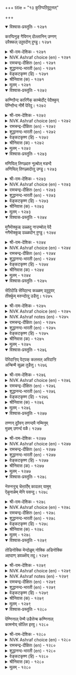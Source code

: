+++
title = "१३ कुऱिप्पऱिवुऱुत्तल्"

+++


<details open><summary>विश्वास-प्रस्तुतिः - १२७१</summary>

करप्पिनुङ् गैयिगन् दॊल्लानिन् उण्गण्  
उरैक्कल् उऱुवदॊन् ऱुण्डु।       १२७१
</details>

<details><summary>श्री-राम-देशिकः - १२७१</summary>

गुप्तेऽपि विषयेऽतीत्य निर्याते तव चक्षुषी ।  
अन्तर्गतं रहस्यार्थमचिरान्मम वक्ष्यतः ॥ १२७१॥
</details>

<details><summary>NVK Ashraf choice (en) - १२७१</summary>

१२७१
Even if you hide, your divulging eyes reveal
That something lurks your mind.
(N.V.K. Ashraf)
</details>

<details><summary>रामचन्द्र-दीक्षितः (en) - १२७१</summary>

1271 karappiṉum kaiyikantu ollāniṉ uṇkaṇ  
uraikkal uṟuvatoṉṟu uṇṭu.

1271\. Though you hide it, your uncontrolled eyes reveal a secret to me.  
</details>

<details><summary>शुद्धानन्द-भारती (en) - १२७१</summary>

1\. கரப்பினுங் கையிகந் தொல்லாநின் உண்கண்  
உரைக்க லுறுவதொன்று உண்டு.  
You hide; but your painted eyes  
Restraint off, report your surmise.        1271  
</details>

<details><summary>वेङ्कटकृष्ण (हि) - १२७१</summary>

1271
रखने पर भी कर छिपा, मर्यादा को पार ।  
हैं तेरे ही नेत्र कुछ, कहने का तैयार ॥
</details>

<details><summary>श्रीनिवास (क) - १२७१</summary>

1271. नीनु हेळदॆये मरॆमाचिदरू, निन्नदॆयुळवु मीरि निन्न काडीगॆ कण्णुगळु हेळबयसुव
सन्देशवॊन्दु उण्टु.

</details>

<details><summary>मूलम् - १२७१</summary>

करप्पिऩुङ् गैयिगन् दॊल्लानिऩ् उण्गण्
उरैक्कल् उऱुवदॊऩ् ऱुण्डु। १२७१
</details>

<details open><summary>विश्वास-प्रस्तुतिः - १२७२</summary>

कण्णिऱैन्द कारिगैक् काम्बेर्दोट् पेदैक्कुप्  
पॆण्निऱैन्द नीर्मै पॆरिदु।       १२७२
</details>

<details><summary>श्री-राम-देशिकः - १२७२</summary>

वंशुतुल्यकरा या तु पूर्णसौन्दर्यशालिनी ।  
तस्या प्रियायां लज्जाख्यस्त्रीधर्मः पूर्णतां गतः ॥ १२७२॥
</details>

<details><summary>NVK Ashraf choice (en) - १२७२</summary>

१२७२
Her eye catching beauty and bamboo shoulders
Simply enhance her feminine reserve!
(N.V.K. Ashraf), (J. Narayanaswamy)
</details>

<details><summary>रामचन्द्र-दीक्षितः (en) - १२७२</summary>

1272 kaṇniṟainta kārikaik kāmpuērtōḷ pētaikkup  
peṇniṟainta nīrmai peritu.

1272\. This girl of long eyes and bamboo shoulders has too much womanly modesty.  
</details>

<details><summary>शुद्धानन्द-भारती (en) - १२७२</summary>

2\. கண்நிறைந்த காரிகைக் காம்பேர்தோட் பேதைக்குப்  
பெண்நிறைந்த நீர்மை பெரிது.  
With seemly grace and stem-like arms  
The simple she has ample charms.        1272  
</details>

<details><summary>वेङ्कटकृष्ण (हि) - १२७२</summary>

1272
छवि भरती है आँख भर, बाँस सदृश हैं स्कंध ।  
मुग्धा में है मूढ़ता, नारी-सुलभ अमंद ॥
</details>

<details><summary>श्रीनिवास (क) - १२७२</summary>

1272. कण्णुम्बुव चॆलुवु, बिदिरिनन्थ तोळुगळन्नु पडॆदिरुव नन्न मुगुन्दॆगॆ, हॆण्तनवु तुम्बि सूसुव गुणवु
मॆगिलागिरुवुदु.

</details>

<details><summary>मूलम् - १२७२</summary>

कण्णिऱैन्द कारिगैक् काम्बेर्दोट् पेदैक्कुप्
पॆण्निऱैन्द नीर्मै पॆरिदु। १२७२
</details>

<details open><summary>विश्वास-प्रस्तुतिः - १२७३</summary>

मणियिल् तिगऴ्दरु नूल्बोल् मडन्दै  
अणियिल् तिगऴ्वदॊऩ्ऱु उण्डु।       १२७३
</details>

<details><summary>श्री-राम-देशिकः - १२७३</summary>

आबद्धमणिरन्ध्रान्तःप्रसरत्सूत्रवद् ध्रुवम् ।  
प्रियालावण्यमध्येऽपि स्यादभिज्ञानमुत्तमम् ॥ १२७३॥
</details>

<details><summary>NVK Ashraf choice (en) - १२७३</summary>

१२७३
Something shines in her jeweled charm,
Like the thread shining in a crystal bead.
(P.S. Sundaram), ( Shuddhananda Bharatiar)
</details>

<details><summary>रामचन्द्र-दीक्षितः (en) - १२७३</summary>

1273 maṇiyil tikaḻtaru nūlpōl maṭantai  
aṇiyil tikaḻvatoṉṟu uṇṭu.

1273\. Just like the thread concealed by the beads there is something lying beneath this damsel’s beauty.  
</details>

<details><summary>शुद्धानन्द-भारती (en) - १२७३</summary>

3\. மணியில் திகழ்தரு நூல்போல் மடந்நை  
அணியில் திகழ்வதுஒன்று உண்டு.  
Something shines through her jewelled charm  
Like thread shining through wreathed gem.        1273  
</details>

<details><summary>वेङ्कटकृष्ण (हि) - १२७३</summary>

1273
अन्दर से ज्यों दीखता, माला-मणि में सूत ।  
बाला छवि में दीखता, कुछ संकेत प्रसूत ॥
</details>

<details><summary>श्रीनिवास (क) - १२७३</summary>

1273. (मालॆयागि कोद) रत्नगळल्लि कान्ति हॊम्मिसुव नूलिनन्तॆ, नन्न प्रेयसिय चॆलुविनल्लि कूड कान्ति
सूसुवुदॊन्दु व्यक्तवागुत्तिदॆ.

</details>

<details><summary>मूलम् - १२७३</summary>

मणियिल् तिगऴ्दरु नूल्बोल् मडन्दै
अणियिल् तिगऴ्वदॊऩ्ऱु उण्डु। १२७३
</details>

<details open><summary>विश्वास-प्रस्तुतिः - १२७४</summary>

मुगैमॊक्कुळ् उळ्ळदु नाऱ्ऱम्बोल् पेदै  
नगैमॊक्कुळ् उळ्ळदॊन् ऱुण्डु।       १२७४
</details>

<details><summary>श्री-राम-देशिकः - १२७४</summary>

प्रसूनकुट्मलान्तःस्थसौरभेण समं भुवि ।  
कामिनीहास्यमध्येऽपि सूचना भाति काचन ॥ १२७४॥
</details>

<details><summary>NVK Ashraf choice (en) - १२७४</summary>

१२७४
Something lurks behind her half smile
Like the fragrance in a flower bud. *
(P.S. Sundaram)
</details>

<details><summary>रामचन्द्र-दीक्षितः (en) - १२७४</summary>

1274 mukaimokkuḷ uḷḷatu nāṟṟampōl pētai  
nakaimokkuḷ uḷḷatoṉṟu uṇṭu.

1274\. Even as the fragrance that is locked up in the bud, there is something hidden in this damsel’s smile.  
</details>

<details><summary>शुद्धानन्द-भारती (en) - १२७४</summary>

4\. முகைமொக்குள் உள்ளது நாற்றம்போல் பேதை  
நகைமொக்குள் உள்ளதொன்று உண்டு.  
Like scent in bud secrets conceal  
In the bosom of her half smile.        1274  
</details>

<details><summary>वेङ्कटकृष्ण (हि) - १२७४</summary>

1274
बद कली में गंध ज्यों, रहती है हो बंद ।  
त्यों इंगित इक बंद है, मुग्धा-स्मिति में मंद ॥
</details>

<details><summary>श्रीनिवास (क) - १२७४</summary>

1274. मिगिद मॊग्गिनल्लि अडगिरुव सुवासनॆयन्तिरुवुदॊन्दु नन्न प्रेयसिय नगॆ मॊग्गिनल्लि व्यक्तवागुत्तिदॆ!

</details>

<details><summary>मूलम् - १२७४</summary>

मुगैमॊक्कुळ् उळ्ळदु नाऱ्ऱम्बोल् पेदै
नगैमॊक्कुळ् उळ्ळदॊऩ् ऱुण्डु। १२७४
</details>

<details open><summary>विश्वास-प्रस्तुतिः - १२७५</summary>

सॆऱिदॊडि सॆय्दिऱन्द कळ्ळम् उऱुदुयर्  
तीर्क्कुम् मरुन्दॊऩ्ऱु उडैत्तु।       १२७५
</details>

<details><summary>श्री-राम-देशिकः - १२७५</summary>

मामुद्दिश्य तु कामिन्या सङ्केतो यः पुरा कृतः ।  
स तु मद्यसनाधिक्यवारकौषधगार्भितः ॥ १२७५॥
</details>

<details><summary>NVK Ashraf choice (en) - १२७५</summary>

१२७५
The trickery caused by the braceleted one
Carries the medicine to cure my ills as well. *
(K. Krishnaswamy & Vijaya Ramkumar)
</details>

<details><summary>NVK Ashraf notes (en) - १२७५</summary>

१२७५. Compare with ११०२. "The cure for a disease is always different. But this jewel is both disease and cure" - (W.H. Drew and J. Lazarus), (P.S. Sundaram)
</details>

<details><summary>रामचन्द्र-दीक्षितः (en) - १२७५</summary>

1275 ceṟitoṭi ceytiṟanta kaḷḷam uṟutuyar  
tīrkkum maruntoṉṟu uṭaittu.

1275\. The tactful departure of my bangled lady serves as soothing balm for my excruciating pain.  
</details>

<details><summary>शुद्धानन्द-भारती (en) - १२७५</summary>

5\. செறிதொடி செய்திறந்த கள்ளம் உறுதுயர்  
தீர்க்கும் மருந்தொன்று உடைத்து.  
The close-bangled belle's hidden thought  
Has a cure for my troubled heart.        1275  
</details>

<details><summary>वेङ्कटकृष्ण (हि) - १२७५</summary>

1275
बाला ने, चूड़ी-सजी, मुझसे किया दुराव ।  
दुःख निवारक इक दवा, रखता है वह हाव ॥
</details>

<details><summary>श्रीनिवास (क) - १२७५</summary>

1275. ऒत्तागि बळॆगळन्नु धरिसिद नन्न चॆलुवॆयु तन्न भावनॆगळन्नु मरॆसि माडि होद कळ्ळसन्नॆयल्लि, नन्न
अतीववाद दुःखवन्नु तीरिसुव दिव्यौषधविदॆ.

</details>

<details><summary>मूलम् - १२७५</summary>

सॆऱिदॊडि सॆय्दिऱन्द कळ्ळम् उऱुदुयर्
तीर्क्कुम् मरुन्दॊऩ्ऱु उडैत्तु। १२७५
</details>

<details open><summary>विश्वास-प्रस्तुतिः - १२७६</summary>

पॆरिदाऱ्ऱिप् पॆट्पक् कलत्तल् अरिदाऱ्ऱि  
अन्बिन्मै सूऴ्व तुडैत्तु।       १२७६
</details>

<details><summary>श्री-राम-देशिकः - १२७६</summary>

प्रेमाधिक्येन चादौ यन्मेलनं, तदितः परम् ।  
वियोगमूलकप्रेमत्यागचिह्ननिदर्शनम् ॥ १२७६॥
</details>

<details><summary>NVK Ashraf choice (en) - १२७६</summary>

१२७६
The lack of love in his embrace implies that
More sufferings are in store for me. *
(K. Krishnaswamy & Vijaya Ramkumar)
</details>

<details><summary>रामचन्द्र-दीक्षितः (en) - १२७६</summary>

1276 peritāṟṟip peṭpak kalattal aritāṟṟi  
aṉpiṉmai cūḻvatu uṭaittu.

1276\. The pleasant union after the distress of separation still reminds one of the past indifference of the lover.  
</details>

<details><summary>शुद्धानन्द-भारती (en) - १२७६</summary>

6\. பெரிதாற்றிப் பெட்பக் கலத்தல் அரிதாற்றி  
அன்பின்மை சூழ்வது உடைத்து.  
His over-kind close embrace sooths;  
But makes me feel, loveless, he parts.        1276  
</details>

<details><summary>वेङ्कटकृष्ण (हि) - १२७६</summary>

1276
दे कर अतिशय मिलन सुख, देना दुःख निवार ।  
स्मारक भावी विरह का, औ’ निष्प्रिय व्यवहार ॥
</details>

<details><summary>श्रीनिवास (क) - १२७६</summary>

1276. बहुकालद निरीक्षॆय नन्तरॆ, प्रियतमनॊन्दिगॆ नलिदु कूडि पडॆद कामसुखदल्लि कूड, अवरु विरहदल्लि
तोरिद प्रेमशून्यवाद काथिण्यवन्नु नॆनॆयुवन्तॆ माडुत्तिदॆ.

</details>

<details><summary>मूलम् - १२७६</summary>

पॆरिदाऱ्ऱिप् पॆट्पक् कलत्तल् अरिदाऱ्ऱि
अऩ्पिऩ्मै सूऴ्व तुडैत्तु। १२७६
</details>

<details open><summary>विश्वास-प्रस्तुतिः - १२७७</summary>

तण्णन् दुऱैवन् तणन्दमै नम्मिनुम्  
मुन्नम् उणर्न्द वळै।      १२७७
</details>

<details><summary>श्री-राम-देशिकः - १२७७</summary>

प्रियः कायेन बद्धोऽपि विश्लेषं मनसा ययौ ।  
ज्ञात्वेदं वलयाः पूर्व मम हस्ताद्विनिस्सृताः ॥ १२७७॥
</details>

<details><summary>NVK Ashraf choice (en) - १२७७</summary>

१२७७
Even before I could, my bangles figured out
The immanent separation from my lord.
(N.V.K. Ashraf)
</details>

<details><summary>रामचन्द्र-दीक्षितः (en) - १२७७</summary>

1277 taṇṇam tuṟaivaṉ taṇantamai nammiṉum  
muṉṉam uṇarnta vaḷai.

1277\. My bangles betrayed even before I did my lover’s separation from me.  
</details>

<details><summary>शुद्धानन्द-भारती (en) - १२७७</summary>

7\. தண்ணந் துறைவன் தணந்தமை நம்மினும்  
முன்னம் உணர்ந்த வளை.  
Quick, my bracelets read before  
The mind of my lord of cool shore.        1277  
</details>

<details><summary>वेङ्कटकृष्ण (हि) - १२७७</summary>

1277
नायक शीतल घाट का, बिछुड़ जाय यह बात ।  
मेरे पहले हो गयी, इन वलयों को ज्ञात ॥
</details>

<details><summary>श्रीनिवास (क) - १२७७</summary>

1277. तण्णनॆय कडलन्नाळुव इनियन अगलिकॆयन्नु नमगिन्त मुन्दागि नन्न बळॆगळु ग्रहिसि, सडिलवादुवु
अलवॆ?

</details>

<details><summary>मूलम् - १२७७</summary>

तण्णन् दुऱैवऩ् तणन्दमै नम्मिऩुम्
मुऩ्ऩम् उणर्न्द वळै। १२७७
</details>

<details open><summary>विश्वास-प्रस्तुतिः - १२७८</summary>

नॆरुनऱ्ऱुच् चॆऩ्ऱार्ऎम् कादलर् यामुम्  
ऎऴुनाळेम् मेनि पसन्दु।       १२७८
</details>

<details><summary>श्री-राम-देशिकः - १२७८</summary>

मां वियुज्य प्रियः पूर्वदिन एव जगाम सः ।  
मत्काये किन्तु वैवर्ण्यमभूत् सप्तदिनात्पुरा ॥ १२७८॥
</details>

<details><summary>NVK Ashraf choice (en) - १२७८</summary>

१२७८
My lord left only yesterday,
And I already have a week's pallor. *
(P.S. Sundaram)
Her friend to Him
</details>

<details><summary>रामचन्द्र-दीक्षितः (en) - १२७८</summary>

1278 nerunaṟṟuc ceṉṟārem kātalar yāmum  
eḻunāḷēm mēṉi pacantu.

1278\. It was only yesterday that my lover went, but I have acquired seven days’ pallor.  
</details>

<details><summary>शुद्धानन्द-भारती (en) - १२७८</summary>

8\. நெருநற்றுச் சென்றார்எம் காதலர் யாமும்  
எழுநாளேம் மேனி பசந்து.  
My lover parted but yesterday;  
With sallowness it is seventh day.        1278  
</details>

<details><summary>वेङ्कटकृष्ण (हि) - १२७८</summary>

1278
कल ही गये वियुक्त कर, मेरे प्यारे नाथ ।  
पीलापन तन को लिये, बीत गये दिन सात ॥
</details>

<details><summary>श्रीनिवास (क) - १२७८</summary>

1278. नन्न प्रियतमनु निन्नॆ ताने नन्नन्नु अगलि हॊरटु होदरु आदरॆ, एळु दिनगळु कळॆदन्तॆ नन्नॊडलु
पेलवगॊण्डिदॆ.

</details>

<details><summary>मूलम् - १२७८</summary>

नॆरुनऱ्ऱुच् चॆऩ्ऱार्ऎम् कादलर् यामुम्
ऎऴुनाळेम् मेऩि पसन्दु। १२७८
</details>

<details open><summary>विश्वास-प्रस्तुतिः - १२७९</summary>

तॊडिनोक्कि मॆन्दोळुम् नोक्कि अडिनोक्कि  
अह्दाण् डवळ्सॆय् तदु।      १२७९
</details>

<details><summary>श्री-राम-देशिकः - १२७९</summary>

स्वीयस्कन्धौ स्ववलयान् स्वपादौ यद्ददर्श सा ।  
तदेतद् भाविविश्लेषनिरूप कनिदर्शनम् ॥ १२७९॥
</details>

<details><summary>NVK Ashraf choice (en) - १२७९</summary>

१२७९
She did no more than show me her loose bracelets,
Slender shoulders and swollen feet.
(K. Krishnaswamy & Vijaya Ramkumar), (J. Narayanaswamy)
</details>

<details><summary>NVK Ashraf notes (en) - १२७९</summary>

१२७९. This statement is made by the lady drawing the attention of the now returned husband to the changes her physique has undergone owing to separation.
</details>

<details><summary>रामचन्द्र-दीक्षितः (en) - १२७९</summary>

1279 toṭinōkki meṉtōḷum nōkki aṭinōkki  
aḵtāṇṭu avaḷcey tatu.

1279\. She looks at her bangles; she looks at her beautiful shoulders and she looks down at her feet. This is her present occupation.  
</details>

<details><summary>शुद्धानन्द-भारती (en) - १२७९</summary>

9\. தொடிநோக்கி மென்றோளும் நோக்கி அடிநோக்கி  
அஃதாண்டு அவள்செய் தது.  
She views her armlets, her tender arms  
And then her feet; these are her norms.        1279  
</details>

<details><summary>वेङ्कटकृष्ण (हि) - १२७९</summary>

1279
वलय देख फिर स्कंध भी, तथा देख निज पाँव ।  
यों उसने इंगित किया, साथ गमन का भाव ॥
</details>

<details><summary>श्रीनिवास (क) - १२७९</summary>

1279. अगलि दूर होगुव निन्न निर्धारवन्नु तिळिदॊडनॆये (सडिलवाद) तन्न बळॆगळन्नु नोडिदळु, तन्न
नळिदॊळुगळन्नु नोडिदळु, तन्न मॆल्लडिगळन्नु नोडिदळु. इष्टे नन्न गॆळति अल्लि माडीद कुरिपुगळु.

</details>

<details><summary>मूलम् - १२७९</summary>

तॊडिनोक्कि मॆऩ्तोळुम् नोक्कि अडिनोक्कि
अह्दाण् डवळ्सॆय् तदु। १२७९
</details>

<details open><summary>विश्वास-प्रस्तुतिः - १२८०</summary>

पॆण्णिनाल् पॆण्मै उडैत्तॆन्ब कण्णिनाल्  
कामनोय् सॊल्लि इरवु।      १२८०
</details>

<details><summary>श्री-राम-देशिकः - १२८०</summary>

कामरोगं स्वनेत्राभ्यामुक्तवा स्त्रीभिश्च याचनम् ।  
भवेत् स्त्रीत्वगुणस्यापि स्त्रीत्वधर्मप्रकल्पनम् ॥ १२८०॥
</details>

<details><summary>NVK Ashraf choice (en) - १२८०</summary>

१२८०
They say a woman is most womanly
When she makes her eyes declare and plead. *
(P.S. Sundaram)
</details>

<details><summary>रामचन्द्र-दीक्षितः (en) - १२८०</summary>

1280 peṇṇiṉāl peṇmai uṭaitteṉpa kaṇṇiṉāṟal  
kāmanōy colli iravu.

1280\. The eyes seek the cure of passion. It is the modesty of a modest woman.  
</details>

<details><summary>शुद्धानन्द-भारती (en) - १२८०</summary>

10\. பெண்ணினால் பெண்மை உடைத்தென்ப கண்ணினால்  
காமநோய் சொல்லி இரவு.  
To express love-pangs by eyes and pray  
Is womanhood's womanly way.        1280  
</details>

<details><summary>वेङ्कटकृष्ण (हि) - १२८०</summary>

1280
काम-रोग को प्रगट कर, नयनों से कर सैन ।  
याचन करना तो रहा, स्त्रीत्व-लब्ध गुण स्त्रैण ॥
</details>

<details><summary>श्रीनिवास (क) - १२८०</summary>

1280. तन्न कण्णुगळिन्दले प्रेमद वेदनॆयन्नु सूचिसि, इनियनन्नु अगलदन्तॆ बेडुव प्रेमयाचनॆयु,
हॆण्तनदल्ले मिगिलादुदॆन्दु बल्लवरु हेळुवरु.
</details>

<details><summary>मूलम् - १२८०</summary>

पॆण्णिऩाल् पॆण्मै उडैत्तॆऩ्प कण्णिऩाल्
कामनोय् सॊल्लि इरवु। १२८०
</details>

